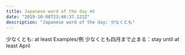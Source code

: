 ```yaml
---
title: Japanese word of the day #6
date: "2019-10-08T23:46:37.121Z"
description: "Japanese word of the day: 少なくとも"
---
```


少なくとも: at least
Examples/例
少なくとも四月まで止まる：stay until at least April
